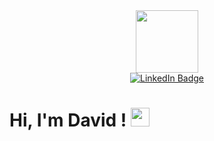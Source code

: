 <div id="header" align="center">
  <img src="https://i.giphy.com/media/v1.Y2lkPTc5MGI3NjExcXUzM25zanN4c20xeGhkdGN0enBhamE3aDJ2N3Z1bmY1aGNpMTVxYSZlcD12MV9pbnRlcm5hbF9naWZfYnlfaWQmY3Q9Zw/JqmupuTVZYaQX5s094/giphy.gif" width="100"/>

  <div id="badges">
    <a href="https://www.linkedin.com/in/david-maya-lopera/L">
      <img src="https://img.shields.io/badge/LinkedIn-blue?style=for-the-badge&logo=linkedin&logoColor=white" alt="LinkedIn Badge"/>
    </a>
  </div>
</div>

# Hi, I'm David ! <img src="https://media.giphy.com/media/hvRJCLFzcasrR4ia7z/giphy.gif" width="30px"/>
